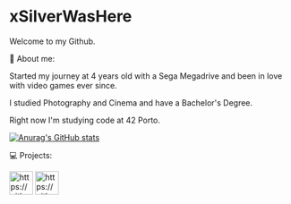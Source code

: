 # xSilverWasHere
Welcome to my Github.

:raising_hand: About me:

Started my journey at 4 years old with a Sega Megadrive and been in love with video games ever since.

I studied Photography and Cinema and have a Bachelor's Degree.

Right now I'm studying code at 42 Porto.

[![Anurag's GitHub stats](https://github-readme-stats.vercel.app/api?username=xSilverWasHere&theme=synthwave)](https://github.com/anuraghazra/github-readme-stats)

:computer: Projects:

<a href="https://github.com/xSilverWasHere/42Piscine"><img src="https://encrypted-tbn0.gstatic.com/images?q=tbn:ANd9GcRQeOJX7VJeno3Cy_6JqZaMATH6pp7C694A7g&s" alt="https://github.com/xSilverWasHere/42Piscine" style="width:42px;height:42px;"></a>
<a href="https://github.com/xSilverWasHere/Libft"><img src="https://e7.pngegg.com/pngimages/636/224/png-clipart-computer-icons-book-library-paperback-book.png" alt="https://github.com/xSilverWasHere/Libft" style="width:42px;height:42px;"></a>
